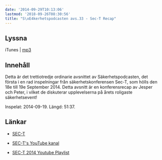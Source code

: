 ```yaml
---
date: '2014-09-29T10:13:06'
lastmod: '2018-09-26T08:30:56'
title: "S\xE4kerhetspodcasten avs.33 - Sec-T Recap"
---
```

## Lyssna

iTunes \| [mp3](http://traffic.libsyn.com/sakerhetspodcasten/Sec-TRecap_mixdown.mp3)

## Innehåll

Detta är det trettiotredje ordinarie avsnittet av Säkerhetspodcasten, det första
i en rad inspelningar från säkerhetskonferensen Sec-T, som hölls den 18e till 19e
September 2014. Detta avsnitt är en konferensrecap av Jesper och Peter, i vilket
de diskuterar upplevelserna på årets roligaste säkerhetsevent!

Inspelat: 2014-09-19. Längd: 51:37.

## Länkar


* [SEC-T](https://www.sec-t.org/)

* [SEC-T\'s YouTube kanal](https://www.youtube.com/user/SECTDirector)

* [SEC-T 2014 Youtube Playlist](https://www.youtube.com/playlist?list=PLv84MTo7Io21NF0qJgDEHYYXC5GpVefba)




